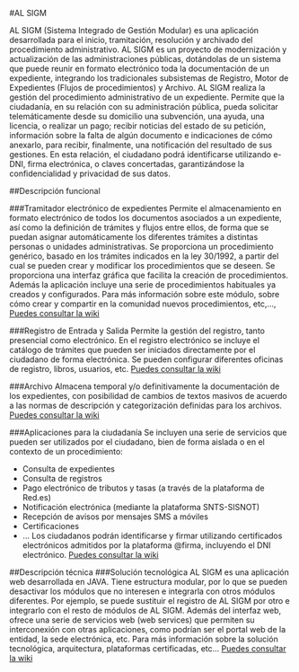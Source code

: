 #AL SIGM

AL SIGM (Sistema Integrado de Gestión Modular) es una aplicación desarrollada para el inicio, tramitación, resolución y archivado del procedimiento administrativo. AL SIGM es un proyecto de modernización y actualización de las administraciones públicas, dotándolas de un sistema que puede reunir en formato electrónico toda la documentación de un expediente, integrando los tradicionales subsistemas de Registro, Motor de Expedientes (Flujos de procedimientos) y Archivo.
AL SIGM realiza la gestión del procedimiento administrativo de un expediente. Permite que la ciudadanía, en su relación con su administración pública, pueda solicitar telemáticamente desde su domicilio una subvención, una ayuda, una licencia, o realizar un pago; recibir noticias del estado de su petición, información sobre la falta de algún documento e indicaciones de cómo anexarlo, para recibir, finalmente, una notificación del resultado de sus gestiones.
En esta relación, el ciudadano podrá identificarse utilizando e-DNI, firma electrónica, o claves concertadas, garantizándose la confidencialidad y privacidad de sus datos.

##Descripción funcional

###Tramitador electrónico de expedientes
Permite el almacenamiento en formato electrónico de todos los documentos asociados a un expediente, así como la definición de trámites y flujos entre ellos, de forma que se puedan asignar automáticamente los diferentes trámites a distintas personas o unidades administrativas. Se proporciona un procedimiento genérico, basado en los trámites indicados en la ley 30/1992, a partir del cual se pueden crear y modificar los procedimientos que se deseen. Se proporciona una interfaz gráfica que facilita la creación de procedimientos. Además la aplicación incluye una serie de procedimientos habituales ya creados y configurados.
Para más información sobre este módulo, sobre cómo crear y compartir en la comunidad nuevos procedimientos, etc,…, <a href="https://forja.cenatic.es/plugins/mediawiki/wiki/alsigm/index.php/P%C3%A1gina_principal" target="_new">Puedes consultar la wiki</a>

###Registro de Entrada y Salida
Permite la gestión del registro, tanto presencial como electrónico. En el registro electrónico se incluye el catálogo de trámites que pueden ser iniciados directamente por el ciudadano de forma electrónica. Se pueden configurar diferentes oficinas de registro, libros, usuarios, etc.
<a href="https://forja.cenatic.es/plugins/mediawiki/wiki/alsigm/index.php/P%C3%A1gina_principal" target="_new">Puedes consultar la wiki</a>

###Archivo
Almacena temporal y/o definitivamente la documentación de los expedientes, con posibilidad de cambios de textos masivos de acuerdo a las normas de descripción y categorización definidas para los archivos.
<a href="https://forja.cenatic.es/plugins/mediawiki/wiki/alsigm/index.php/P%C3%A1gina_principal" target="_new">Puedes consultar la wiki</a>

###Aplicaciones para la ciudadanía
Se incluyen una serie de servicios que pueden ser utilizados por el ciudadano, bien de forma aislada o en el contexto de un procedimiento:
* Consulta de expedientes
* Consulta de registros
* Pago electrónico de tributos y tasas (a través de la plataforma de Red.es)
* Notificación electrónica (mediante la plataforma SNTS-SISNOT)
* Recepción de avisos por mensajes SMS a móviles
* Certificaciones
* ...
Los ciudadanos podrán identificarse y firmar utilizando certificados electrónicos admitidos por la plataforma @firma, incluyendo el DNI electrónico.
<a href="https://forja.cenatic.es/plugins/mediawiki/wiki/alsigm/index.php/P%C3%A1gina_principal" target="_new">Puedes consultar la wiki</a>

##Descripción técnica
###Solución tecnológica
AL SIGM es una aplicación web desarrollada en JAVA. Tiene estructura modular, por lo que se pueden desactivar los módulos que no interesen e integrarla con otros módulos diferentes. Por ejemplo, se puede sustituir el registro de AL SIGM por otro e integrarlo con el resto de módulos de AL SIGM.
Además del interfaz web, ofrece una serie de servicios web (web services) que permiten su interconexión con otras aplicaciones, como podrían ser el portal web de la entidad, la sede electrónica, etc.
Para más información sobre la solución tecnológica, arquitectura, plataformas certificadas, etc...
<a href="https://forja.cenatic.es/plugins/mediawiki/wiki/alsigm/index.php/P%C3%A1gina_principal" target="_new">Puedes consultar la wiki</a>

